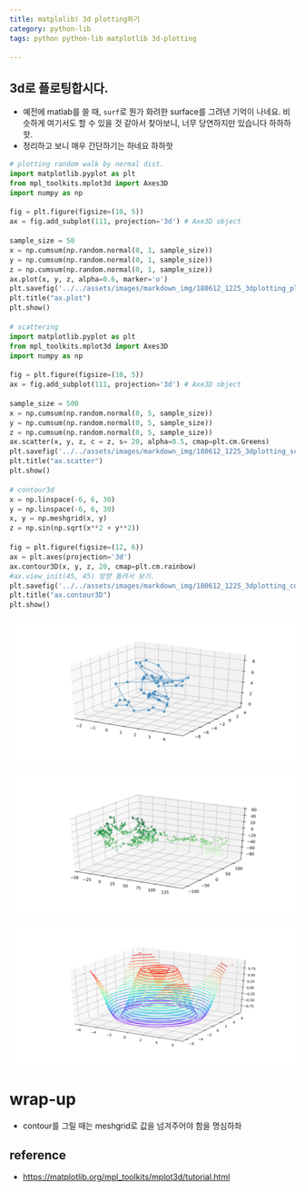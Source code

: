 ```yaml
---
title: matplolib) 3d plotting하기
category: python-lib
tags: python python-lib matplotlib 3d-plotting

---
```


## 3d로 플로팅합시다. 

- 예전에 matlab를 쓸 때, `surf`로 뭔가 화려한 surface를 그려낸 기억이 나네요. 비슷하게 여기서도 할 수 있을 것 같아서 찾아보니, 너무 당연하지만 있습니다 하하하핫. 
- 정리하고 보니 매우 간단하기는 하네요 하하핫

```python
# plotting random walk by normal dist. 
import matplotlib.pyplot as plt
from mpl_toolkits.mplot3d import Axes3D
import numpy as np 

fig = plt.figure(figsize=(10, 5))
ax = fig.add_subplot(111, projection='3d') # Axe3D object

sample_size = 50
x = np.cumsum(np.random.normal(0, 1, sample_size))
y = np.cumsum(np.random.normal(0, 1, sample_size))
z = np.cumsum(np.random.normal(0, 1, sample_size))
ax.plot(x, y, z, alpha=0.6, marker='o')
plt.savefig('../../assets/images/markdown_img/180612_1225_3dplotting_plotting.svg')
plt.title("ax.plot")
plt.show()

# scattering 
import matplotlib.pyplot as plt
from mpl_toolkits.mplot3d import Axes3D
import numpy as np 

fig = plt.figure(figsize=(10, 5))
ax = fig.add_subplot(111, projection='3d') # Axe3D object

sample_size = 500
x = np.cumsum(np.random.normal(0, 5, sample_size))
y = np.cumsum(np.random.normal(0, 5, sample_size))
z = np.cumsum(np.random.normal(0, 5, sample_size))
ax.scatter(x, y, z, c = z, s= 20, alpha=0.5, cmap=plt.cm.Greens)
plt.savefig('../../assets/images/markdown_img/180612_1225_3dplotting_scattering.svg')
plt.title("ax.scatter")
plt.show()

# contour3d
x = np.linspace(-6, 6, 30)
y = np.linspace(-6, 6, 30)
x, y = np.meshgrid(x, y)
z = np.sin(np.sqrt(x**2 + y**2))

fig = plt.figure(figsize=(12, 6))
ax = plt.axes(projection='3d')
ax.contour3D(x, y, z, 20, cmap=plt.cm.rainbow)
#ax.view_init(45, 45) 방향 돌려서 보기. 
plt.savefig('../../assets/images/markdown_img/180612_1225_3dplotting_contour.svg')
plt.title("ax.contour3D")
plt.show()
```

![](/assets/images/markdown_img/180612_1225_3dplotting_plotting.svg)

![](/assets/images/markdown_img/180612_1225_3dplotting_scattering.svg)

![](/assets/images/markdown_img/180612_1225_3dplotting_contour.svg)


# wrap-up

- contour를 그릴 때는 meshgrid로 값을 넘겨주어야 함을 명심하좌

## reference

- <https://matplotlib.org/mpl_toolkits/mplot3d/tutorial.html>